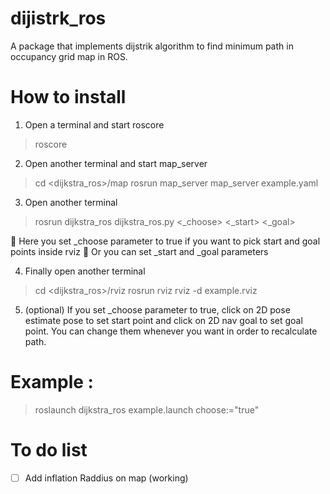 # dijistrk_ros

A package that implements dijstrik algorithm to find minimum path in occupancy grid map in ROS.

# How to install

1. Open a terminal and start roscore

> roscore

2. Open another terminal and start map_server

> cd <dijkstra_ros>/map
> rosrun map_server map_server example.yaml

3. Open another terminal

> rosrun dijkstra_ros dijkstra_ros.py <_choose> <_start> <_goal>

🚀️ Here you set _choose parameter to true if you want to pick start and goal points inside rviz
🚀️ Or you can set  _start and _goal parameters

4. Finally open another terminal

> cd <dijkstra_ros>/rviz
> rosrun rviz rviz -d example.rviz

5. (optional) If you set _choose parameter to true, click on 2D pose estimate pose to set start point and click on 2D nav goal to set goal point. You can change them whenever you want in order to recalculate path.

# Example :

> roslaunch dijkstra_ros example.launch choose:="true"




# To do list

* [ ] Add inflation Raddius on map (working)


